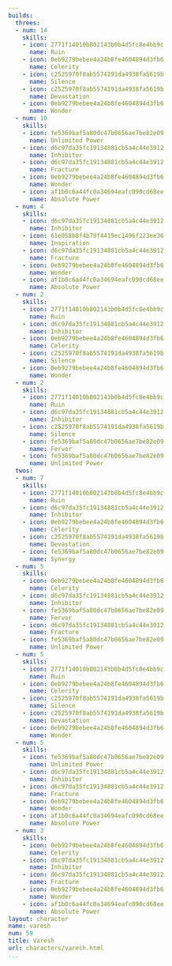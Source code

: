 ```yaml
---
builds:
  threes:
  - num: 14
    skills:
    - icon: 2771f14010b802143b0b4d5fc8e4bb9c
      name: Ruin
    - icon: 0eb9279bebee4a24b8fe4604894d3fb6
      name: Celerity
    - icon: c2525970f8ab5574191da4938fa5619b
      name: Silence
    - icon: c2525970f8ab5574191da4938fa5619b
      name: Devastation
    - icon: 0eb9279bebee4a24b8fe4604894d3fb6
      name: Wonder
  - num: 10
    skills:
    - icon: fe5369baf5a80dc47b0656ae7be82e09
      name: Unlimited Power
    - icon: d6c97da35fc19134881cb5a4c44e3912
      name: Inhibitor
    - icon: d6c97da35fc19134881cb5a4c44e3912
      name: Fracture
    - icon: 0eb9279bebee4a24b8fe4604894d3fb6
      name: Wonder
    - icon: af1b0c6a44fc0a34694eafc090cd68ee
      name: Absolute Power
  - num: 4
    skills:
    - icon: d6c97da35fc19134881cb5a4c44e3912
      name: Inhibitor
    - icon: 61e058b8f4b79f4419ec1496f223ee36
      name: Inspiration
    - icon: d6c97da35fc19134881cb5a4c44e3912
      name: Fracture
    - icon: 0eb9279bebee4a24b8fe4604894d3fb6
      name: Wonder
    - icon: af1b0c6a44fc0a34694eafc090cd68ee
      name: Absolute Power
  - num: 2
    skills:
    - icon: 2771f14010b802143b0b4d5fc8e4bb9c
      name: Ruin
    - icon: d6c97da35fc19134881cb5a4c44e3912
      name: Inhibitor
    - icon: 0eb9279bebee4a24b8fe4604894d3fb6
      name: Celerity
    - icon: c2525970f8ab5574191da4938fa5619b
      name: Silence
    - icon: 0eb9279bebee4a24b8fe4604894d3fb6
      name: Wonder
  - num: 2
    skills:
    - icon: 2771f14010b802143b0b4d5fc8e4bb9c
      name: Ruin
    - icon: d6c97da35fc19134881cb5a4c44e3912
      name: Inhibitor
    - icon: c2525970f8ab5574191da4938fa5619b
      name: Silence
    - icon: fe5369baf5a80dc47b0656ae7be82e09
      name: Fervor
    - icon: fe5369baf5a80dc47b0656ae7be82e09
      name: Unlimited Power
  twos:
  - num: 7
    skills:
    - icon: 2771f14010b802143b0b4d5fc8e4bb9c
      name: Ruin
    - icon: d6c97da35fc19134881cb5a4c44e3912
      name: Inhibitor
    - icon: 0eb9279bebee4a24b8fe4604894d3fb6
      name: Celerity
    - icon: c2525970f8ab5574191da4938fa5619b
      name: Devastation
    - icon: fe5369baf5a80dc47b0656ae7be82e09
      name: Synergy
  - num: 5
    skills:
    - icon: 0eb9279bebee4a24b8fe4604894d3fb6
      name: Celerity
    - icon: d6c97da35fc19134881cb5a4c44e3912
      name: Inhibitor
    - icon: fe5369baf5a80dc47b0656ae7be82e09
      name: Fervor
    - icon: d6c97da35fc19134881cb5a4c44e3912
      name: Fracture
    - icon: fe5369baf5a80dc47b0656ae7be82e09
      name: Unlimited Power
  - num: 5
    skills:
    - icon: 2771f14010b802143b0b4d5fc8e4bb9c
      name: Ruin
    - icon: 0eb9279bebee4a24b8fe4604894d3fb6
      name: Celerity
    - icon: c2525970f8ab5574191da4938fa5619b
      name: Silence
    - icon: c2525970f8ab5574191da4938fa5619b
      name: Devastation
    - icon: 0eb9279bebee4a24b8fe4604894d3fb6
      name: Wonder
  - num: 5
    skills:
    - icon: fe5369baf5a80dc47b0656ae7be82e09
      name: Unlimited Power
    - icon: d6c97da35fc19134881cb5a4c44e3912
      name: Inhibitor
    - icon: d6c97da35fc19134881cb5a4c44e3912
      name: Fracture
    - icon: 0eb9279bebee4a24b8fe4604894d3fb6
      name: Wonder
    - icon: af1b0c6a44fc0a34694eafc090cd68ee
      name: Absolute Power
  - num: 3
    skills:
    - icon: 0eb9279bebee4a24b8fe4604894d3fb6
      name: Celerity
    - icon: d6c97da35fc19134881cb5a4c44e3912
      name: Inhibitor
    - icon: d6c97da35fc19134881cb5a4c44e3912
      name: Fracture
    - icon: 0eb9279bebee4a24b8fe4604894d3fb6
      name: Wonder
    - icon: af1b0c6a44fc0a34694eafc090cd68ee
      name: Absolute Power
layout: character
name: varesh
num: 59
title: Varesh
url: characters/varesh.html
...
```

